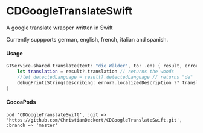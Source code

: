 # CDGoogleTranslateSwift
A google translate wrapper written in Swift

Currently suppports german, english, french, italian and spanish.

#### Usage
```swift
GTService.shared.translate(text: "die Wälder", to: .en) { result, error in
    let translation = result?.translation // returns the woods
    //let detectedLanguage = result?.detectedLanguage // returns "de"
    debugPrint(String(describing: error?.localizedDescription ?? translation))
}
```

#### CocoaPods
```
pod 'CDGoogleTranslateSwift', :git => 'https://github.com/ChristianDeckert/CDGoogleTranslateSwift.git', :branch => 'master'
```

